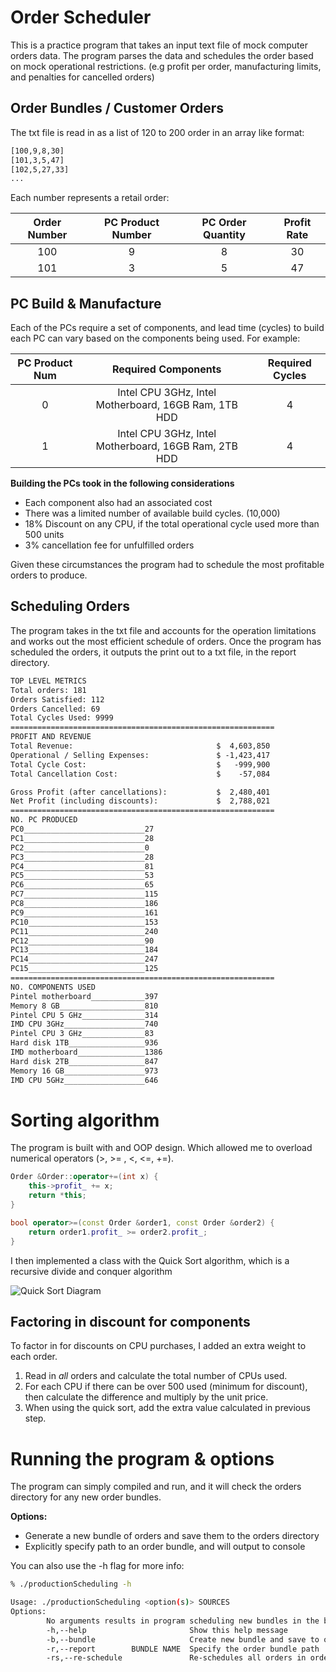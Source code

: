 # Order Scheduler
This is a practice program that takes an input text file of mock computer orders data.
The program parses the data and schedules the order based on mock operational restrictions.
(e.g profit per order, manufacturing limits, and penalties for cancelled orders)

## Order Bundles / Customer Orders
The txt file is read in as a list of 120 to 200 order in an array like format:
```txt
[100,9,8,30]
[101,3,5,47]
[102,5,27,33]
...
```
Each number represents a retail order:

| Order Number| PC Product Number | PC Order Quantity | Profit Rate|
| :---: | :----: | :----: | :---:|
| 100 | 9 | 8 | 30 |
| 101 | 3 | 5 | 47 |

## PC Build & Manufacture
Each of the PCs require a set of components, and lead time (cycles) to build each PC 
can vary based on the components being used.
For example:

| PC Product Num| Required Components | Required Cycles|
|:----:|:----:|:---:|
| 0 | Intel CPU 3GHz, Intel Motherboard, 16GB Ram, 1TB HDD| 4|
| 1 | Intel CPU 3GHz, Intel Motherboard, 16GB Ram, 2TB HDD| 4|

**Building the PCs took in the following considerations**
- Each component also had an associated cost
- There was a limited number of available build cycles. (10,000)
- 18% Discount on any CPU, if the total operational cycle used more than 500 units
- 3% cancellation fee for unfulfilled orders

Given these circumstances the program had to schedule the most profitable
orders to produce.

## Scheduling  Orders
The program takes in the txt file and accounts for the operation limitations
and works out the most efficient schedule of orders. Once the program has
scheduled the orders, it outputs the print out to a txt file, in the report 
directory.

```txt
TOP LEVEL METRICS
Total orders: 181
Orders Satisfied: 112
Orders Cancelled: 69
Total Cycles Used: 9999
===========================================================
PROFIT AND REVENUE
Total Revenue:                                $  4,603,850
Operational / Selling Expenses:               $ -1,423,417
Total Cycle Cost:                             $   -999,900
Total Cancellation Cost:                      $    -57,084

Gross Profit (after cancellations):           $  2,480,401
Net Profit (including discounts):             $  2,788,021
===========================================================
NO. PC PRODUCED
PC0___________________________27
PC1___________________________28
PC2___________________________0
PC3___________________________28
PC4___________________________81
PC5___________________________53
PC6___________________________65
PC7___________________________115
PC8___________________________186
PC9___________________________161
PC10__________________________153
PC11__________________________240
PC12__________________________90
PC13__________________________184
PC14__________________________247
PC15__________________________125
===========================================================
NO. COMPONENTS USED
Pintel motherboard____________397
Memory 8 GB___________________810
Pintel CPU 5 GHz______________314
IMD CPU 3GHz__________________740
Pintel CPU 3 GHz______________83
Hard disk 1TB_________________936
IMD motherboard_______________1386
Hard disk 2TB_________________847
Memory 16 GB__________________973
IMD CPU 5GHz__________________646

```
# Sorting algorithm
The program is built with and OOP design. Which allowed me to overload numerical
operators (>, >= , <, <=, +=).

```c++
Order &Order::operator+=(int x) {
    this->profit_ += x;
    return *this;
}

bool operator>=(const Order &order1, const Order &order2) {
    return order1.profit_ >= order2.profit_;
}
```

I then implemented a class with the Quick Sort algorithm, which is a recursive 
divide and conquer algorithm

![Quick Sort Diagram](https://www.geeksforgeeks.org/wp-content/uploads/gq/2014/01/QuickSort2.png)

## Factoring in discount for components
To factor in for discounts on CPU purchases, I added an extra weight
to each order. 
1. Read in _all_ orders and calculate the total number of CPUs used.
2. For each CPU if there can be over 500 used (minimum for discount), then
calculate the difference and multiply by the unit price.
3. When using the quick sort, add the extra value calculated in previous step.

# Running the program & options
The program can simply compiled and run, and it will check the orders directory
for any new order bundles. 

**Options:**
- Generate a new bundle of orders and save them to the orders directory
- Explicitly specify path to an order bundle, and will output to console

You can also use the -h flag for more info:
```bash
% ./productionScheduling -h

Usage: ./productionScheduling <option(s)> SOURCES
Options:
        No arguments results in program scheduling new bundles in the bundle directory
        -h,--help                       Show this help message
        -b,--bundle                     Create new bundle and save to orders path
        -r,--report        BUNDLE NAME  Specify the order bundle path
        -rs,--re-schedule               Re-schedules all orders in order directory
```
